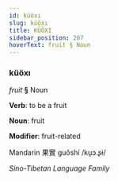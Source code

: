 ```yaml
---
id: küöxı
slug: küöxı
title: KÜÖXI
sidebar_position: 207
hoverText: fruit § Noun
---
```


### küöxı

*fruit* **§** Noun

**Verb**: to be a fruit

**Noun**: fruit

**Modifier**: fruit-related

Mandarin 果實 guǒshí /ku̯ɔ.ʂɨ/

*Sino-Tibetan Language Family*